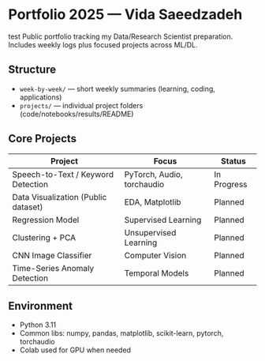 # Portfolio 2025 — Vida Saeedzadeh
test
Public portfolio tracking my Data/Research Scientist preparation.
Includes weekly logs plus focused projects across ML/DL.

## Structure
- `week-by-week/` — short weekly summaries (learning, coding, applications)
- `projects/` — individual project folders (code/notebooks/results/README)

## Core Projects
| Project | Focus | Status |
| --- | --- | --- |
| Speech-to-Text / Keyword Detection | PyTorch, Audio, torchaudio | In Progress |
| Data Visualization (Public dataset) | EDA, Matplotlib | Planned |
| Regression Model | Supervised Learning | Planned |
| Clustering + PCA | Unsupervised Learning | Planned |
| CNN Image Classifier | Computer Vision | Planned |
| Time-Series Anomaly Detection | Temporal Models | Planned |

## Environment
- Python 3.11
- Common libs: numpy, pandas, matplotlib, scikit-learn, pytorch, torchaudio
- Colab used for GPU when needed

